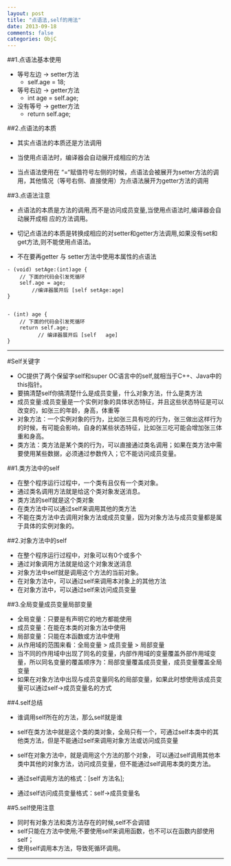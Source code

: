 ```yaml
---
layout: post
title: "点语法,self的用法"
date: 2013-09-18
comments: false
categories: ObjC
---
```


##1.点语法基本使用
- 等号左边 -> setter方法
    + self.age = 18;
- 等号右边 -> getter方法
    + int age = self.age;
- 没有等号 -> getter方法
    + return self.age;

##2.点语法的本质

-    其实点语法的本质还是方法调用
-    当使用点语法时，编译器会自动展开成相应的方法

-    当点语法使用在 “=“赋值符号左侧的时候，点语法会被展开为setter方法的调用，其他情况（等号右侧、直接使用）为点语法展开为getter方法的调用



##3.点语法注意

- 点语法的本质是方法的调用,而不是访问成员变量,当使用点语法时,编译器会自动展开成相 应的方法调用。

-   切记点语法的本质是转换成相应的对setter和getter方法调用,如果没有set和get方法,则不能使用点语法。

-   不在要再getter 与 setter方法中使用本属性的点语法

```
- (void) setAge:(int)age {
    // 下面的代码会引发死循环
    self.age = age;
        //编译器展开后 [self setAge:age]
}


- (int) age {
    // 下面的代码会引发死循环
    return self.age;
          // 编译器展开后 [self   age]
}
```
---

#Self关键字

-    OC提供了两个保留字self和super
        OC语言中的self,就相当于C++、Java中的this指针。
-    要搞清楚self你搞清楚什么是成员变量，什么对象方法，什么是类方法
-    成员变量:成员变量是一个实例对象的具体状态特征，并且这些状态特征是可以改变的，如张三的年龄，身高，体重等
-    对象方法：一个实例对象的行为，比如张三具有吃的行为，张三做出这样行为的时候，有可能会影响，自身的某些状态特征，比如张三吃可能会增加张三体重和身高。
-    类方法：类方法是某个类的行为，可以直接通过类名调用；如果在类方法中需要使用某些数据，必须通过参数传入；它不能访问成员变量。

##1.类方法中的self

-    在整个程序运行过程中，一个类有且仅有一个类对象。
-    通过类名调用方法就是给这个类对象发送消息。
-    类方法的self就是这个类对象
-    在类方法中可以通过self来调用其他的类方法
-    不能在类方法中去调用对象方法或成员变量，因为对象方法与成员变量都是属于具体的实例对象的。

##2.对象方法中的self

-    在整个程序运行过程中，对象可以有0个或多个
-    通过对象调用方法就是给这个对象发送消息
-    对象方法中self就是调用这个方法的当前对象。
-    在对象方法中，可以通过self来调用本对象上的其他方法
-    在对象方法中，可以通过self来访问成员变量

##3.全局变量成员变量局部变量

-    全局变量：只要是有声明它的地方都能使用
-    成员变量：在能在本类的对象方法中使用
-    局部变量：只能在本函数或方法中使用
-    从作用域的范围来看：全局变量 > 成员变量 > 局部变量
-    当不同的作用域中出现了同名的变量，内部作用域的变量覆盖外部作用域变量，所以同名变量的覆盖顺序为：局部变量覆盖成员变量，成员变量覆盖全局变量
-    如果在对象方法中出现与成员变量同名的局部变量，如果此时想使用该成员变量可以通过self->成员变量名的方式

##4.self总结

-    谁调用self所在的方法，那么self就是谁
-    self在类方法中就是这个类的类对象，全局只有一个，可通过self本类中的其他类方法，但是不能通过self来调用对象方法或访问成员变量

-    self在对象方法中，就是调用这个方法的那个对象， 可以通过self调用其他本类中其他的对象方法，访问成员变量，但不能通过self调用本类的类方法。

-    通过self调用方法的格式：[self 方法名];
-    通过self访问成员变量格式：self->成员变量名

##5.self使用注意

- 同时有对象方法和类方法存在的时候,self不会调错
- self只能在方法中使用;不要使用self来调用函数，也不可以在函数内部使用self；
- 使用self调用本方法，导致死循环调用。

---